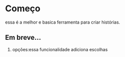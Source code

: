 # Começo
essa é a melhor e basica ferramenta para criar histórias.
## Em breve...
1. opções:essa funcionalidade adiciona escolhas